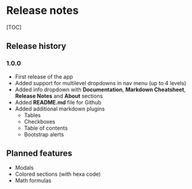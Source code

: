 Release notes
=============

[TOC]

## Release history

### 1.0.0

 - First release of the app
 - Added support for multilevel dropdowns in nav menu (up to 4 levels)
 - Added info dropdown with **Documentation**, **Markdown Cheatsheet**, **Release Notes** and **About** sections
 - Added **README.md** file for Github
 - Added additional markdown plugins
   - Tables
   - Checkboxes
   - Table of contents
   - Bootstrap alerts

## Planned features

 - Modals
 - Colored sections (with hexa code)
 - Math formulas